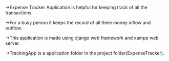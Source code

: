 ->Expense Tracker Application is helpful for keeping track of all the transactions.

->For a busy person it keeps the record of all theie money inflow and outflow.

->This application is made using django web framework and xampp web server.

->TrackingApp is a application folder in the project folder(ExpenseTracker).
